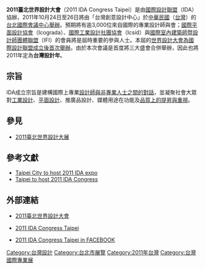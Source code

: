**2011臺北世界設計大會**（2011 IDA Congress
Taipei）是由[國際設計聯盟](../Page/國際設計聯盟.md "wikilink")（IDA）協辦，2011年10月24日至26日將由「台灣創意設計中心」於[中華民國](../Page/中華民國.md "wikilink")（[台灣](https://zh.wikipedia.org/wiki/台灣 "wikilink")）的[台北國際會議中心舉辦](../Page/台北國際會議中心.md "wikilink")。預期將有逾3,000位來自國際的專業設計師與會；[國際平面設計協會](../Page/國際平面設計協會.md "wikilink")（Icograda）、[國際工業設計社團協會](https://zh.wikipedia.org/wiki/國際工業設計社團協會 "wikilink")（Icsid）與[國際室內建築師暨設計師團體聯盟](https://zh.wikipedia.org/wiki/國際室內建築師暨設計師團體聯盟 "wikilink")（IFI）的會員將是屆時重要的參與人士。本屆的[世界設計大會為國際設計聯盟成立後首次舉辦](../Page/世界設計大會.md "wikilink")。由於本次會議是首度將三大盛會合併舉辦，因此也將2011年定為**台灣設計年**。

## 宗旨

IDA成立宗旨是建構國際上專業[設計師與非專業人士之間的對話](https://zh.wikipedia.org/wiki/設計師 "wikilink")，並凝聚社會大眾對[工業設計](https://zh.wikipedia.org/wiki/工業設計 "wikilink")、[平面設計](https://zh.wikipedia.org/wiki/平面設計 "wikilink")、推廣品設計、媒體用途在功能及[品質上的提昇與重視](https://zh.wikipedia.org/wiki/品質 "wikilink")。

## 參見

  - [2011臺北世界設計大展](https://zh.wikipedia.org/wiki/2011臺北世界設計大展 "wikilink")

## 參考文獻

  - [Taipei City to host 2011 IDA
    expo](https://web.archive.org/web/20111030010405/http://www.asiafinest.com/forum/lofiversion/index.php/t211247.html)
  - [Taipei to host 2011 IDA
    Congress](https://archive.is/20130418231620/http://www.culture.tw/index.php?option=com_content&task=view&id=1352&Itemid=235)

## 外部連結

  - [2011臺北世界設計大會](https://web.archive.org/web/20110531092417/http://www.2011ida.com/default.asp)

  - [2011 IDA Congress
    Taipei](https://web.archive.org/web/20110826103626/http://www.2011ida.com/english/)

  - [2011 IDA Congress Taipei in
    FACEBOOK](http://www.facebook.com/group.php?gid=5556674734)

[Category:台灣設計](https://zh.wikipedia.org/wiki/Category:台灣設計 "wikilink")
[Category:台北市展覽](https://zh.wikipedia.org/wiki/Category:台北市展覽 "wikilink")
[Category:2011年台灣](https://zh.wikipedia.org/wiki/Category:2011年台灣 "wikilink")
[Category:台灣國際專業展](https://zh.wikipedia.org/wiki/Category:台灣國際專業展 "wikilink")